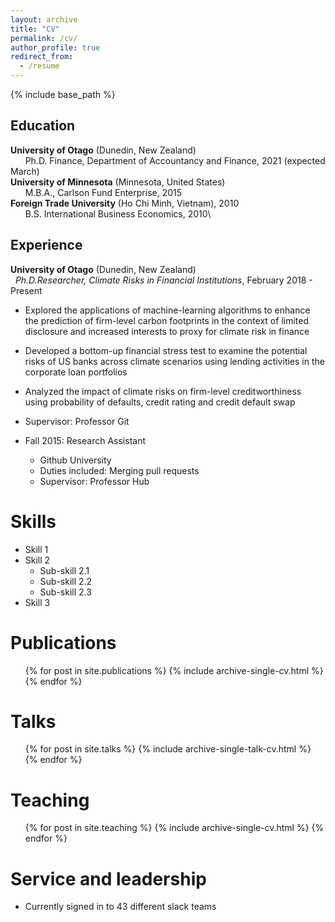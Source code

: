 ```yaml
---
layout: archive
title: "CV"
permalink: /cv/
author_profile: true
redirect_from:
  - /resume
---
```


{% include base_path %}

## Education
**University of Otago** (Dunedin, New Zealand)\
&nbsp;&nbsp;&nbsp;&nbsp;&nbsp;&nbsp;Ph.D. Finance, Department of Accountancy and Finance,  2021 (expected March)\
**University of Minnesota** (Minnesota, United States)\
&nbsp;&nbsp;&nbsp;&nbsp;&nbsp;&nbsp;M.B.A., Carlson Fund Enterprise, 2015\
**Foreign Trade University** (Ho Chi Minh, Vietnam), 2010\
&nbsp;&nbsp;&nbsp;&nbsp;&nbsp;&nbsp;B.S. International Business Economics, 2010\


## Experience
**University of Otago** (Dunedin, New Zealand)\
&nbsp;&nbsp;*Ph.D.Researcher, Climate Risks in Financial Institutions*, February 2018 - Present 
  * Explored the applications of machine-learning algorithms to enhance the prediction of firm-level carbon footprints in the context of limited disclosure and increased interests to proxy for climate risk in finance 
  * Developed a bottom-up financial stress test to examine the potential risks of US banks across climate scenarios using lending activities in the corporate loan portfolios 
  * Analyzed the impact of climate risks on firm-level creditworthiness using probability of defaults, credit rating and credit default swap 
  * Supervisor: Professor Git

* Fall 2015: Research Assistant
  * Github University
  * Duties included: Merging pull requests
  * Supervisor: Professor Hub
  
Skills
======
* Skill 1
* Skill 2
  * Sub-skill 2.1
  * Sub-skill 2.2
  * Sub-skill 2.3
* Skill 3

Publications
======
  <ul>{% for post in site.publications %}
    {% include archive-single-cv.html %}
  {% endfor %}</ul>
  
Talks
======
  <ul>{% for post in site.talks %}
    {% include archive-single-talk-cv.html %}
  {% endfor %}</ul>
  
Teaching
======
  <ul>{% for post in site.teaching %}
    {% include archive-single-cv.html %}
  {% endfor %}</ul>
  
Service and leadership
======
* Currently signed in to 43 different slack teams
